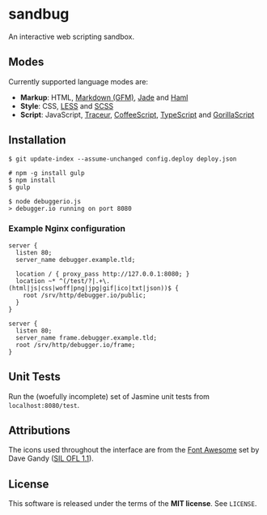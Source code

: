 sandbug
=======
An interactive web scripting sandbox.

Modes
-----
Currently supported language modes are:

  - **Markup**:
    HTML,
    [Markdown (GFM)](https://help.github.com/articles/github-flavored-markdown),
    [Jade](http://jade-lang.com) and
    [Haml](http://haml.info)
  - **Style**:
    CSS,
    [LESS](http://lesscss.org) and
    [SCSS](http://sass-lang.com)
  - **Script**:
    JavaScript,
    [Traceur](https://github.com/google/traceur-compiler),
    [CoffeeScript](http://coffeescript.org),
    [TypeScript](http://www.typescriptlang.org) and
    [GorillaScript](http://ckknight.github.io/gorillascript)

Installation
------------

    $ git update-index --assume-unchanged config.deploy deploy.json

    # npm -g install gulp
    $ npm install
    $ gulp

    $ node debuggerio.js
    > debugger.io running on port 8080

### Example Nginx configuration

```nginx
server {
  listen 80;
  server_name debugger.example.tld;

  location / { proxy_pass http://127.0.0.1:8080; }
  location ~* ^(/test/?|.+\.(html|js|css|woff|png|jpg|gif|ico|txt|json))$ {
    root /srv/http/debugger.io/public;
  }
}

server {
  listen 80;
  server_name frame.debugger.example.tld;
  root /srv/http/debugger.io/frame;
}
```

Unit Tests
----------
Run the (woefully incomplete) set of Jasmine unit tests from `localhost:8080/test`.

Attributions
------------
The icons used throughout the interface are from the
[Font Awesome](http://fontawesome.io) set by Dave Gandy
([SIL OFL 1.1](http://scripts.sil.org/cms/scripts/page.php?site_id=nrsi&id=OFL)).

License
-------
This software is released under the terms of the **MIT license**. See `LICENSE`.
